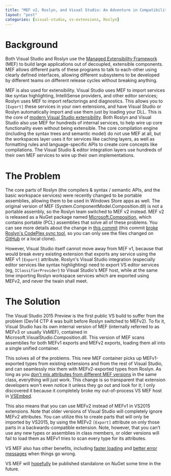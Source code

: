 ```yaml
---
title: "MEF v2, Roslyn, and Visual Studio: An Adventure in Compatibility"
layout: "post"
categories: [visual-studio, vs-extensions, Roslyn]
---
```


# Background
Both Visual Studio and Roslyn use the [Managed Extensibility Framework](https://mef.codeplex.com/) (MEF) to build large applications out of decoupled, extensible components.  MEF allows different parts of these programs to talk to each-other using clearly defined interfaces, allowing different subsystems to be developed by different teams on different release cycles without breaking anything.

MEF is also used for extensibility.  Visual Studio uses MEF to import services like syntax highlighting, IntelliSense providers, and other editor services; Roslyn uses MEF to import refactorings and diagnostics.  This allows you to `[Export]` these services in your own extensions, and have Visual Studio or Roslyn automatically import and use them just by loading your DLL.  This is the core of [modern Visual Studio extensibility](/2013-11-10/extending-visual-studio-part-2-core-concepts/#editor-extensions).  Both Roslyn and Visual Studio also use MEF for hundreds of internal services, to help wire up core functionality even without being extensible.  The core compilation engine (including the syntax trees and semantic model) do not use MEF at all, but the workspaces layer uses it for services like caching layers, as well as formatting rules and language-specific APIs to create core concepts like compilations.  The Visual Studio & editor integration layers use hundreds of their own MEF services to wire up their own implementations.

# The Problem
The core parts of Roslyn (the compilers & syntax / semantic APIs, and the basic workspace services) were recently changed to be portable assemblies, allowing them to be used in Windows Store apps as well.  The original version of MEF (System.ComponentModel.Composition.dll) is not a portable assembly, so the Roslyn team switched to MEF v2 instead.  MEF v2 is released as a NuGet package named [Microsoft.Composition](https://www.nuget.org/packages/Microsoft.Composition), which contains portable (PCL) assemblies that solve all of these problems.  You can see more details about the change in [this commit](https://roslyn.codeplex.com/SourceControl/changeset/e76a29a4)  (this commit [broke Roslyn's CodePlex sync tool](https://twitter.com/jasonmalinowski/status/533995505186271233), so you can only see the files changed on [GitHub](https://github.com/mono/roslyn/commit/e76a29a4) or a local clone).

However, Visual Studio itself cannot move away from MEF v1, because that would break every existing extension that exports any service using the MEF v1 `[Export]` attribute.  Roslyn's Visual Studio integration (especially editor services like syntax highlighting) need to export VS editor services (eg, `IClassifierProvider`) to Visual Studio's MEF host, while at the same time importing Roslyn workspace services which are exported using MEFv2, and never the twain shall meet.

# The Solution
The Visual Studio 2015 Preview is the first public VS build to suffer from the problem (Dev14 CTP 4 was built before Roslyn switched to MEFv2).  To fix it, Visual Studio has its own internal version of MEF (internally referred to as MEFv3 or usually VsMEF), contained in Microsoft.VisualStudio.Composition.dll.  This version of MEF scans assemblies for both MEFv1 exports and MEFv2 exports, loading them all into a single unified container.

This solves all of the problems.  This new MEF container picks up MEFv1-exported types from existing extensions and from the rest of Visual Studio, and can seamlessly mix them with MEFv2-exported types from Roslyn.  As long as you [don't mix attributes from different MEF versions](http://source.roslyn.codeplex.com/#Roslyn.Diagnostics.Analyzers/Reliability/MixedVersionsOfMefAttributesAnalyzer.cs) in the same class, everything will just work.  This change is so transparent that extension developers won't even notice it unless they go out and look for it; I only discovered it because it completely broke my out-of-process VS MEF host in [VSEmbed](https://github.com/SLaks/VSEmbed).

This also means that you can use MEFv2 instead of MEFv1 in VS2015 extensions.  Note that older versions of Visual Studio will completely ignore MEFv2 attributes.  You can utilize this to create parts that will only be imported by VS2015, by using the MEFv2 `[Export]` attribute on only those parts in a backwards-compatible extension.  Note, however, that you can't use any new types or assemblies in class members, or older versions will fail to load them as MEFv1 tries to scan every type for its attributes.

VS MEF also has other benefits, including [faster loading](https://twitter.com/aarnott/status/534035831539785730) and [better error messages](https://twitter.com/aarnott/status/534037832721911808) when things go wrong.

VS MEF will [hopefully](https://twitter.com/aarnott/status/534036403022077953) be published standalone on NuGet some time in the future.
